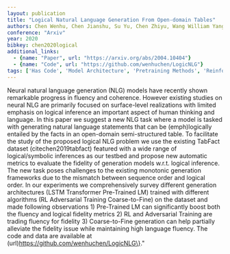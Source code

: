 ```yaml
---
layout: publication
title: "Logical Natural Language Generation From Open-domain Tables"
authors: Chen Wenhu, Chen Jianshu, Su Yu, Chen Zhiyu, Wang William Yang
conference: "Arxiv"
year: 2020
bibkey: chen2020logical
additional_links:
  - {name: "Paper", url: "https://arxiv.org/abs/2004.10404"}
  - {name: "Code", url: "https://github.com/wenhuchen/LogicNLG"}
tags: ['Has Code', 'Model Architecture', 'Pretraining Methods', 'Reinforcement Learning', 'Security', 'Survey Paper', 'Tools', 'Training Techniques', 'Transformer']
---
```

Neural natural language generation (NLG) models have recently shown remarkable progress in fluency and coherence. However existing studies on neural NLG are primarily focused on surface-level realizations with limited emphasis on logical inference an important aspect of human thinking and language. In this paper we suggest a new NLG task where a model is tasked with generating natural language statements that can be (emph)logically entailed by the facts in an open-domain semi-structured table. To facilitate the study of the proposed logical NLG problem we use the existing TabFact dataset (citechen2019tabfact) featured with a wide range of logical/symbolic inferences as our testbed and propose new automatic metrics to evaluate the fidelity of generation models w.r.t. logical inference. The new task poses challenges to the existing monotonic generation frameworks due to the mismatch between sequence order and logical order. In our experiments we comprehensively survey different generation architectures (LSTM Transformer Pre-Trained LM) trained with different algorithms (RL Adversarial Training Coarse-to-Fine) on the dataset and made following observations 1) Pre-Trained LM can significantly boost both the fluency and logical fidelity metrics 2) RL and Adversarial Training are trading fluency for fidelity 3) Coarse-to-Fine generation can help partially alleviate the fidelity issue while maintaining high language fluency. The code and data are available at (url)https://github.com/wenhuchen/LogicNLG\}."
